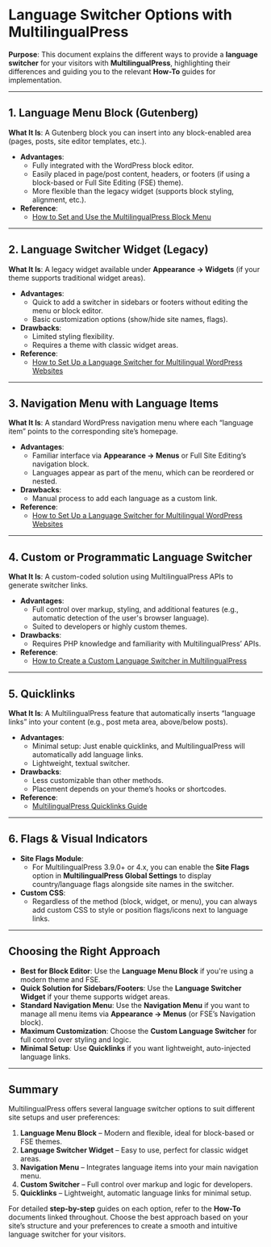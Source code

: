 # Language Switcher Options with MultilingualPress

**Purpose**: This document explains the different ways to provide a **language switcher** for your visitors with **MultilingualPress**, highlighting their differences and guiding you to the relevant **How-To** guides for implementation.

---

## 1. Language Menu Block (Gutenberg)

**What It Is**: A Gutenberg block you can insert into any block-enabled area (pages, posts, site editor templates, etc.).

- **Advantages**:
    - Fully integrated with the WordPress block editor.
    - Easily placed in page/post content, headers, or footers (if using a block-based or Full Site Editing (FSE) theme).
    - More flexible than the legacy widget (supports block styling, alignment, etc.).
- **Reference**:
    - [How to Set and Use the MultilingualPress Block Menu](https://chatgpt.com/g/g-p-677ffd6da894819197dd7cf3a90d93fa-mlp-docs/c/6780001b-80d8-8011-8739-903a6ccdb99d#)


---

## 2. Language Switcher Widget (Legacy)

**What It Is**: A legacy widget available under **Appearance → Widgets** (if your theme supports traditional widget areas).

- **Advantages**:
    - Quick to add a switcher in sidebars or footers without editing the menu or block editor.
    - Basic customization options (show/hide site names, flags).
- **Drawbacks**:
    - Limited styling flexibility.
    - Requires a theme with classic widget areas.
- **Reference**:
    - [How to Set Up a Language Switcher for Multilingual WordPress Websites](https://chatgpt.com/g/g-p-677ffd6da894819197dd7cf3a90d93fa-mlp-docs/c/6780001b-80d8-8011-8739-903a6ccdb99d#)


---

## 3. Navigation Menu with Language Items

**What It Is**: A standard WordPress navigation menu where each “language item” points to the corresponding site’s homepage.

- **Advantages**:
    - Familiar interface via **Appearance → Menus** or Full Site Editing’s navigation block.
    - Languages appear as part of the menu, which can be reordered or nested.
- **Drawbacks**:
    - Manual process to add each language as a custom link.
- **Reference**:
    - [How to Set Up a Language Switcher for Multilingual WordPress Websites](https://chatgpt.com/g/g-p-677ffd6da894819197dd7cf3a90d93fa-mlp-docs/c/6780001b-80d8-8011-8739-903a6ccdb99d#)


---

## 4. Custom or Programmatic Language Switcher

**What It Is**: A custom-coded solution using MultilingualPress APIs to generate switcher links.

- **Advantages**:
    - Full control over markup, styling, and additional features (e.g., automatic detection of the user's browser language).
    - Suited to developers or highly custom themes.
- **Drawbacks**:
    - Requires PHP knowledge and familiarity with MultilingualPress’ APIs.
- **Reference**:
    - [How to Create a Custom Language Switcher in MultilingualPress](https://chatgpt.com/g/g-p-677ffd6da894819197dd7cf3a90d93fa-mlp-docs/c/6780001b-80d8-8011-8739-903a6ccdb99d#)


---

## 5. Quicklinks

**What It Is**: A MultilingualPress feature that automatically inserts “language links” into your content (e.g., post meta area, above/below posts).

- **Advantages**:
    - Minimal setup: Just enable quicklinks, and MultilingualPress will automatically add language links.
    - Lightweight, textual switcher.
- **Drawbacks**:
    - Less customizable than other methods.
    - Placement depends on your theme’s hooks or shortcodes.
- **Reference**:
    - [MultilingualPress Quicklinks Guide](https://chatgpt.com/g/g-p-677ffd6da894819197dd7cf3a90d93fa-mlp-docs/c/6780001b-80d8-8011-8739-903a6ccdb99d#)


---

## 6. Flags & Visual Indicators

- **Site Flags Module**:
    - For MultilingualPress 3.9.0+ or 4.x, you can enable the **Site Flags** option in **MultilingualPress Global Settings** to display country/language flags alongside site names in the switcher.
- **Custom CSS**:
    - Regardless of the method (block, widget, or menu), you can always add custom CSS to style or position flags/icons next to language links.


---

## Choosing the Right Approach

- **Best for Block Editor**: Use the **Language Menu Block** if you're using a modern theme and FSE.
- **Quick Solution for Sidebars/Footers**: Use the **Language Switcher Widget** if your theme supports widget areas.
- **Standard Navigation Menu**: Use the **Navigation Menu** if you want to manage all menu items via **Appearance → Menus** (or FSE’s Navigation block).
- **Maximum Customization**: Choose the **Custom Language Switcher** for full control over styling and logic.
- **Minimal Setup**: Use **Quicklinks** if you want lightweight, auto-injected language links.


---

## Summary

MultilingualPress offers several language switcher options to suit different site setups and user preferences:

1. **Language Menu Block** – Modern and flexible, ideal for block-based or FSE themes.
2. **Language Switcher Widget** – Easy to use, perfect for classic widget areas.
3. **Navigation Menu** – Integrates language items into your main navigation menu.
4. **Custom Switcher** – Full control over markup and logic for developers.
5. **Quicklinks** – Lightweight, automatic language links for minimal setup.

For detailed **step-by-step** guides on each option, refer to the **How-To** documents linked throughout. Choose the best approach based on your site’s structure and your preferences to create a smooth and intuitive language switcher for your visitors.
